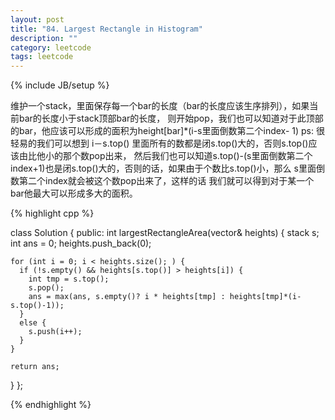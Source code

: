 ```yaml
---
layout: post
title: "84. Largest Rectangle in Histogram"
description: ""
category: leetcode
tags: leetcode
---
```

{% include JB/setup %}

维护一个stack，里面保存每一个bar的长度（bar的长度应该生序排列），如果当前bar的长度小于stack顶部bar的长度，
则开始pop，我们也可以知道对于此顶部的bar，他应该可以形成的面积为height[bar]*(i-s里面倒数第二个index- 1)
ps: 很轻易的我们可以想到 i－s.top() 里面所有的数都是闭s.top()大的，否则s.top()应该由比他小的那个数pop出来，
然后我们也可以知道s.top()-(s里面倒数第二个index+1)也是闭s.top()大的，否则的话，如果由于个数比s.top()小，那么
s里面倒数第二个index就会被这个数pop出来了，这样的话 我们就可以得到对于某一个bar他最大可以形成多大的面积。

{% highlight cpp %}

class Solution {
public:
  int largestRectangleArea(vector<int>& heights) {
    stack <int> s;
    int ans = 0;
    heights.push_back(0);

    for (int i = 0; i < heights.size(); ) {
      if (!s.empty() && heights[s.top()] > heights[i]) {
        int tmp = s.top();
        s.pop();
        ans = max(ans, s.empty()? i * heights[tmp] : heights[tmp]*(i-s.top()-1));
      }
      else {
        s.push(i++);
      }
    }

    return ans;
  }
};

{% endhighlight %}
